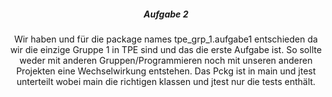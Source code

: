 <html>
 <head>
  <center>
   <h5>
   Aufgabe 2
   </h5>
  <center>
 </head>

 <body>
 Wir haben und für die package names tpe_grp_1.aufgabe1 entschieden
 da wir die einzige Gruppe 1 in TPE sind und das die erste Aufgabe ist.
 So sollte weder mit anderen Gruppen/Programmieren noch mit unseren anderen
 Projekten eine Wechselwirkung entstehen.
 Das Pckg ist in main und jtest unterteilt wobei main die
 richtigen klassen und jtest nur die tests enthält.
 </body>
</html>

